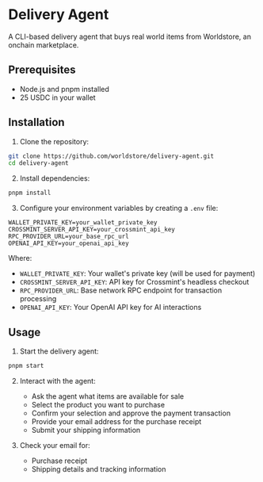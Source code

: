 # Delivery Agent

A CLI-based delivery agent that buys real world items from Worldstore, an onchain marketplace.

## Prerequisites

- Node.js and pnpm installed
- 25 USDC in your wallet

## Installation

1. Clone the repository:
```bash
git clone https://github.com/worldstore/delivery-agent.git
cd delivery-agent
```

2. Install dependencies:
```bash
pnpm install
```

3. Configure your environment variables by creating a `.env` file:
```env
WALLET_PRIVATE_KEY=your_wallet_private_key
CROSSMINT_SERVER_API_KEY=your_crossmint_api_key
RPC_PROVIDER_URL=your_base_rpc_url
OPENAI_API_KEY=your_openai_api_key
```

Where:
- `WALLET_PRIVATE_KEY`: Your wallet's private key (will be used for payment)
- `CROSSMINT_SERVER_API_KEY`: API key for Crossmint's headless checkout
- `RPC_PROVIDER_URL`: Base network RPC endpoint for transaction processing
- `OPENAI_API_KEY`: Your OpenAI API key for AI interactions

## Usage

1. Start the delivery agent:
```bash
pnpm start
```

2. Interact with the agent:
   - Ask the agent what items are available for sale
   - Select the product you want to purchase
   - Confirm your selection and approve the payment transaction
   - Provide your email address for the purchase receipt
   - Submit your shipping information

3. Check your email for:
   - Purchase receipt
   - Shipping details and tracking information